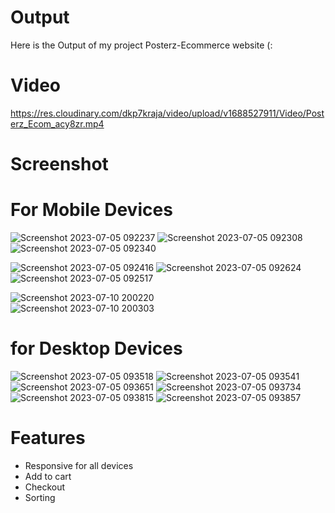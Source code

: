 

# Output
Here is the Output of my project Posterz-Ecommerce website (:
# Video 
https://res.cloudinary.com/dkp7kraja/video/upload/v1688527911/Video/Posterz_Ecom_acy8zr.mp4


# Screenshot

# For Mobile Devices
![Screenshot 2023-07-05 092237](https://github.com/07-Chandra/Posterz-Ecommerce-website-/assets/126280482/15b32046-ac17-499d-8e26-04a71e09f6d4)               ![Screenshot 2023-07-05 092308](https://github.com/07-Chandra/Posterz-Ecommerce-website-/assets/126280482/7f20f609-1aea-4e4b-975a-1d43463b7559)                ![Screenshot 2023-07-05 092340](https://github.com/07-Chandra/Posterz-Ecommerce-website-/assets/126280482/48588ee1-44ef-4eb7-bce4-739cea0ce3ae)


![Screenshot 2023-07-05 092416](https://github.com/07-Chandra/Posterz-Ecommerce-website-/assets/126280482/def5dcd8-ecca-46dc-b727-032a6dad0360)              ![Screenshot 2023-07-05 092624](https://github.com/07-Chandra/Posterz-Ecommerce-website-/assets/126280482/927578cc-a9cf-406e-8e06-259447d6f3d3)               ![Screenshot 2023-07-05 092517](https://github.com/07-Chandra/Posterz-Ecommerce-website-/assets/126280482/557466f5-8f2b-4dde-804f-c1d3525ed596)




![Screenshot 2023-07-10 200220](https://github.com/07-Chandra/Posterz-Ecommerce-website-/assets/126280482/bd9b2fc0-c8a9-4ed5-8d5a-cb262b74fe85)                     
    ![Screenshot 2023-07-10 200303](https://github.com/07-Chandra/Posterz-Ecommerce-website-/assets/126280482/f70566b9-bf66-44e7-bd2f-27dcfc30a8d1)

# for Desktop Devices



![Screenshot 2023-07-05 093518](https://github.com/07-Chandra/Posterz-Ecommerce-website-/assets/126280482/55d80342-6392-434c-a70e-e55a5104d700)
![Screenshot 2023-07-05 093541](https://github.com/07-Chandra/Posterz-Ecommerce-website-/assets/126280482/5dfd0f10-08fb-4464-a6d3-5a6af900dbf5)
![Screenshot 2023-07-05 093651](https://github.com/07-Chandra/Posterz-Ecommerce-website-/assets/126280482/d82d80a5-12ce-41e6-84bb-061b7fbd45d4)
![Screenshot 2023-07-05 093734](https://github.com/07-Chandra/Posterz-Ecommerce-website-/assets/126280482/51c22c7c-3cd4-40a1-93c9-9ce653419fe0)
![Screenshot 2023-07-05 093815](https://github.com/07-Chandra/Posterz-Ecommerce-website-/assets/126280482/09b462fe-62b2-4571-8e49-fbe0c1beec58)
![Screenshot 2023-07-05 093857](https://github.com/07-Chandra/Posterz-Ecommerce-website-/assets/126280482/cf2270c0-2710-402c-9beb-c47ae1735046)

# Features

   - Responsive for all devices
   - Add to cart
   - Checkout
   - Sorting

